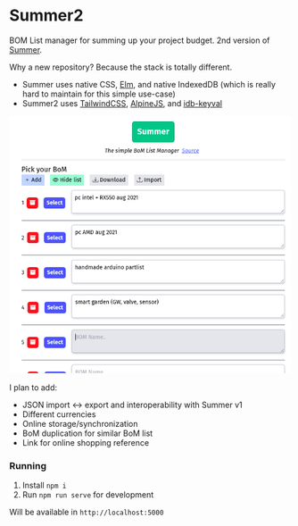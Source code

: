 # Summer2

BOM List manager for summing up your project budget. 2nd version of [Summer](https://github.com/vmasdani/summer).  

Why a new repository? Because the stack is totally different.  

- Summer uses native CSS, [Elm](https://elm-lang.org/), and native IndexedDB (which is really hard to maintain for this simple use-case)
- Summer2 uses [TailwindCSS](https://tailwindcss.com/), [AlpineJS](https://alpinejs.dev/), and [idb-keyval](https://github.com/jakearchibald/idb-keyval)

![summer2](summer2.png)

I plan to add:
- JSON import <-> export and interoperability with Summer v1
- Different currencies
- Online storage/synchronization
- BoM duplication for similar BoM list
- Link for online shopping reference

### Running
1. Install `npm i`
2. Run `npm run serve` for development

Will be available in `http://localhost:5000`